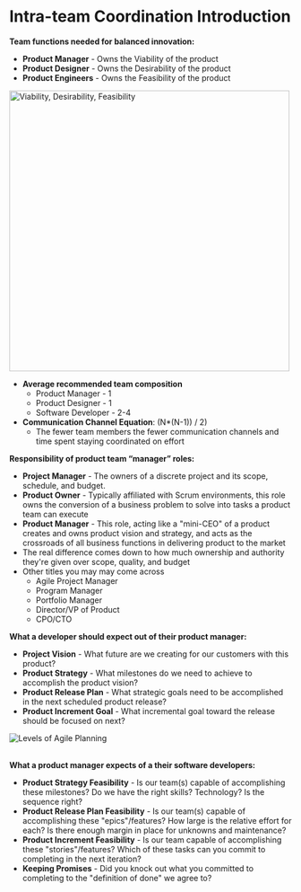 # Intra-team Coordination Introduction

**Team functions needed for balanced innovation:**
- **Product Manager** - Owns the Viability of the product
- **Product Designer** - Owns the Desirability of the product
- **Product Engineers** - Owns the Feasibility of the product

<img width="500" alt="Viability, Desirability, Feasibility" src="https://user-images.githubusercontent.com/894178/146658656-21bf0200-59a9-46cf-8b22-de6e8b5b77dc.png"><br>

- **Average recommended team composition**
  - Product Manager - 1
  - Product Designer - 1
  - Software Developer - 2-4
- **Communication Channel Equation**: (N*(N-1)) / 2)
  - The fewer team members the fewer communication channels and time spent staying coordinated on effort

**Responsibility of product team “manager” roles:**
- **Project Manager** - The owners of a discrete project and its scope, schedule, and budget.
- **Product Owner** - Typically affiliated with Scrum environments, this role owns the conversion of a business problem to solve into tasks a product team can execute
- **Product Manager** - This role, acting like a "mini-CEO" of a product creates and owns product vision and strategy, and acts as the crossroads of all business functions in delivering product to the market
- The real difference comes down to how much ownership and authority they're given over scope, quality, and budget
- Other titles you may may come across
  - Agile Project Manager 
  - Program Manager
  - Portfolio Manager
  - Director/VP of Product
  - CPO/CTO

**What a developer should expect out of their product manager:**
- **Project Vision** - What future are we creating for our customers with this product?
- **Product Strategy** - What milestones do we need to achieve to accomplish the product vision?
- **Product Release Plan** - What strategic goals need to be accomplished in the next scheduled product release?
- **Product Increment Goal** - What incremental goal toward the release should be focused on next?

<img alt="Levels of Agile Planning" src="https://user-images.githubusercontent.com/894178/146658671-ef1d111a-3e3b-4aa7-b992-4448b8411bea.png"><br><br>


**What a product manager expects of a their software developers:**
- **Product Strategy Feasibility** - Is our team(s) capable of accomplishing these milestones? Do we have the right skills? Technology? Is the sequence right?
- **Product Release Plan Feasibility** - Is our team(s) capable of accomplishing these "epics"/features? How large is the relative effort for each? Is there enough margin in place for unknowns and maintenance?
- **Product Increment Feasibility** - Is our team capable of accomplishing these "stories"/features? Which of these tasks can you commit to completing in the next iteration?
- **Keeping Promises** - Did you knock out what you committed to completing to the "definition of done" we agree to?
